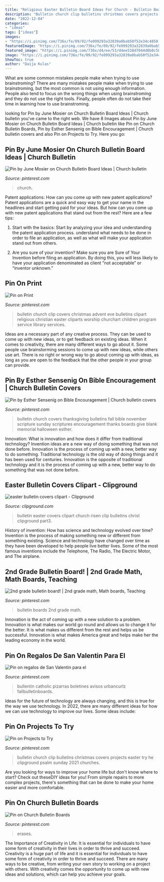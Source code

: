```yaml
---
title: "Religious Easter Bulletin Board Ideas For Church - Bulletin Boards 2nd Grade Math"
description: "Bulletin church clip bulletins christmas covers projects easter try he clipground psalm sunday 2021 churches"
date: "2022-12-04"
categories:
- "ideas"
tags: ["ideas"]
images:
- "https://i.pinimg.com/736x/fe/09/92/fe099293a32839a0bab50f52e34c4850.jpg"
featuredImage: "https://i.pinimg.com/736x/fe/09/92/fe099293a32839a0bab50f52e34c4850.jpg"
featured_image: "https://i.pinimg.com/736x/d4/ee/53/d4ee538d7044d8b0c588692ea1f66d03--church-bulletins-advent.jpg"
image: "https://i.pinimg.com/736x/fe/09/92/fe099293a32839a0bab50f52e34c4850.jpg"
ShowToc: true
author: "Daija Kulas"
---
```



What are some common mistakes people make when trying to use brainstroming?
There are many mistakes people make when trying to use brainstroming, but the most common is not using enough information. People also tend to focus on the wrong things when using brainstroming and they do not use the right tools. Finally, people often do not take their time in learning how to use brainstroming.

	

		
looking for Pin by June Mosier on Church Bulletin Board Ideas | Church bulletin you've came to the right web. We have 8 Images about Pin by June Mosier on Church Bulletin Board Ideas | Church bulletin like Pin on Church Bulletin Boards, Pin by Esther Sensenig on Bible Encouragement | Church bulletin covers and also Pin on Projects to Try. Here you go:
		
    
## Pin By June Mosier On Church Bulletin Board Ideas | Church Bulletin

<img loading=lazy src="https://i.pinimg.com/originals/c7/d1/67/c7d167cf4b58792675d8c7ad0bdb8667.jpg" onerror="this.onerror=null;this.src='https://tse2.mm.bing.net/th?id=OIP.LRrJlBklayKkuOWRyxo3AgHaJ4&amp;pid=15.1';" alt="Pin by June Mosier on Church Bulletin Board Ideas | Church bulletin">

_Source: pinterest.com_

>church. 

	

Patent applications: How can you come up with new patent applications?
Patent applications are a quick and easy way to get your name in the headlines and start getting paid for your ideas. But how can you come up with new patent applications that stand out from the rest? Here are a few tips: 
1. Start with the basics: Start by analyzing your idea and understanding the patent application process. understand what needs to be done in order to file an application, as well as what will make your application stand out from others. 

2. Are you sure of your invention? Make sure you are Sure of Your Invention before filing an application. By doing this, you will less likely to have your application denominated as client “not acceptable” or “inventor unknown.” 


    
## Pin On Print

<img loading=lazy src="https://i.pinimg.com/736x/d4/ee/53/d4ee538d7044d8b0c588692ea1f66d03--church-bulletins-advent.jpg" onerror="this.onerror=null;this.src='https://tse2.mm.bing.net/th?id=OIP.pMGBVWjR4A-kbbeTGiAWCgHaDq&amp;pid=15.1';" alt="Pin on Print">

_Source: pinterest.com_

>bulletin church clip covers christmas advent eve bulletins clipart religious christian easter cliparts worship churchart children program service library services. 

	

Ideas are a necessary part of any creative process. They can be used to come up with new ideas, or to get feedback on existing ideas. When it comes to creativity, there are many different ways to go about it. Some people use brainstorming sessions to come up with new ideas, while others use art. There is no right or wrong way to go about coming up with ideas, as long as you are open to the feedback that the other people in your group can provide.

    
## Pin By Esther Sensenig On Bible Encouragement | Church Bulletin Covers

<img loading=lazy src="https://i.pinimg.com/originals/94/a3/7c/94a37c08364bac4d33a305ec46e2cca0.jpg" onerror="this.onerror=null;this.src='https://tse4.mm.bing.net/th?id=OIP.ksnYAWImy48jZvOUFy15_QHaLV&amp;pid=15.1';" alt="Pin by Esther Sensenig on Bible Encouragement | Church bulletin covers">

_Source: pinterest.com_

>bulletin church covers thanksgiving bulletins fall bible november scripture sunday scriptures encouragement thanks boards give blank memorial halloween esther. 

	

Innovation: What is innovation and how does it differ from traditional technology?
Invention ideas are a new way of doing something that was not done before. Innovation is the process of coming up with a new, better way to do something. Traditional technology is the old way of doing things and it has been used for centuries. Innovation is the opposite of traditional technology and it is the process of coming up with a new, better way to do something that was not done before.

    
## Easter Bulletin Covers Clipart - Clipground

<img loading=lazy src="http://clipground.com/images/easter-bulletin-covers-clipart-20.jpg" onerror="this.onerror=null;this.src='https://tse2.mm.bing.net/th?id=OIP.fvpv-y3ud6nS6tZ9KgFGiwHaL2&amp;pid=15.1';" alt="easter bulletin covers clipart - Clipground">

_Source: clipground.com_

>bulletin easter covers clipart church risen clip bulletins christ clipground part3. 

	

History of invention: How has science and technology evolved over time?
Invention is the process of making something new or different from something existing. Science and technology have changed over time as they have been developed to help people live better lives. Some of the most famous inventions include the Telephone, The Radio, The Electric Motor, and The airplane.

    
## 2nd Grade Bulletin Board! | 2nd Grade Math, Math Boards, Teaching

<img loading=lazy src="https://i.pinimg.com/originals/6e/23/04/6e230475942d688ec41b31acaf428b5a.jpg" onerror="this.onerror=null;this.src='https://tse4.mm.bing.net/th?id=OIP.XRRfi2KqIluLsFQHCl9UuQHaJ4&amp;pid=15.1';" alt="2nd grade bulletin board! | 2nd grade math, Math boards, Teaching">

_Source: pinterest.com_

>bulletin boards 2nd grade math. 

	

Innovation is the act of coming up with a new solution to a problem. Innovation is what makes our world go round and allows us to change it for the better. It is what makes us different from the rest and helps us be successful. Innovation is what makes America great and helps make her the leading economy in the world.

    
## Pin On Regalos De San Valentin Para El

<img loading=lazy src="https://i.pinimg.com/736x/fe/09/92/fe099293a32839a0bab50f52e34c4850.jpg" onerror="this.onerror=null;this.src='https://tse4.mm.bing.net/th?id=OIP.T6BWZzRZVh5-FfhS4j-RQwAAAA&amp;pid=15.1';" alt="Pin on regalos de San Valentin para el">

_Source: pinterest.com_

>bullentin catholic pizarras boletines avisos urbancurlz fallbulletinboards. 

	

Ideas for the future of technology are always changing, and this is true for the way we use technology. In 2022, there are many different ideas for how we can use technology to improve our lives. Some ideas include: 

    
## Pin On Projects To Try

<img loading=lazy src="https://i.pinimg.com/736x/7a/4b/d3/7a4bd39cf1588a5585d96647db6cc9aa--cover-art-church-bulletins.jpg" onerror="this.onerror=null;this.src='https://tse3.mm.bing.net/th?id=OIP.UHX0OtKY7zFiYaDNzS5VYwHaHa&amp;pid=15.1';" alt="Pin on Projects to Try">

_Source: pinterest.com_

>bulletin church clip bulletins christmas covers projects easter try he clipground psalm sunday 2021 churches. 

	

Are you looking for ways to improve your home life but don't know where to start? Check out theseDIY ideas for you! From simple repairs to more complex projects, there's something that can be done to make your home easier and more comfortable.

    
## Pin On Church Bulletin Boards

<img loading=lazy src="https://i.pinimg.com/736x/48/c4/c6/48c4c660ebabcd969ed64f2419846e67.jpg" onerror="this.onerror=null;this.src='https://tse2.mm.bing.net/th?id=OIP.X6shB3B4Xia23VY0JA5KyAHaHZ&amp;pid=15.1';" alt="Pin on Church Bulletin Boards">

_Source: pinterest.com_

>erases. 

	

The Importance of Creativity in Life: It is essential for individuals to have some form of creativity in their lives in order to thrive and succeed.
Creativity is a huge part of life and it is essential for individuals to have some form of creativity in order to thrive and succeed. There are many ways to be creative, from writing your own story to working on a project with others. With creativity comes the opportunity to come up with new ideas and solutions, which can help you achieve your goals.


